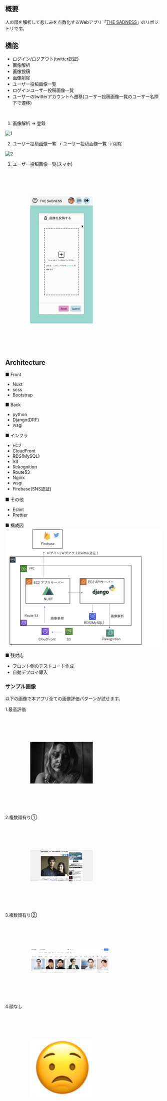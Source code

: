 ## 概要
人の顔を解析して悲しみを点数化するWebアプリ「[THE SADNESS](sadness.ml)」のリポジトリです。

## 機能
- ログイン/ログアウト(twitter認証)
- 画像解析
- 画像投稿
- 画像削除
- ユーザー投稿画像一覧
- ログインユーザー投稿画像一覧
- ユーザーのtwitterアカウントへ遷移(ユーザー投稿画像一覧のユーザー名押下で遷移)

<br>

1. 画像解析 -> 登録

![1](https://github.com/masato-bkn/sadness_app/blob/img/%E7%94%BB%E5%83%8F%E8%A7%A3%E6%9E%90.gif)

2. ユーザー投稿画像一覧 -> ユーザー投稿画像一覧 -> 削除

![2](https://github.com/masato-bkn/sadness_app/blob/img/%E5%89%8A%E9%99%A4_%E4%B8%80%E8%A6%A7.gif)

3. ユーザー投稿画像一覧(スマホ)

<img src="https://github.com/masato-bkn/sadness_app/blob/img/%E4%B8%80%E8%A6%A7(%E3%82%B9%E3%83%9E%E3%83%9B).gif" width="200px" style="margin: 80px;">




## Architecture
■ Front
- Nuxt
- scss
- Bootstrap
 
■ Back
- python
- Django(DRF)
- wsgi

■ インフラ
- EC2
- CloudFront
- RDS(MySQL)
- S3
- Rekognition
- Route53
- Nginx
- wsgi
- Firebase(SNS認証)

■ その他
- Eslint
- Prettier

■ 構成図
![Architecture](https://github.com/masato-bkn/sadness_app/blob/img/architecture.png)

■ 残対応
- フロント側のテストコード作成
- 自動デプロイ導入

### サンプル画像
以下の画像で本アプリ全ての画像評価パターンが試せます。

1.最高評価

<img src="https://github.com/masato-bkn/sadness_app/blob/img/greatSadness.png" width="200px" style="display: inline; margin: 80px;">

2.複数顔有り①

<img src="https://github.com/masato-bkn/sadness_app/blob/img/manyFaces1.png" width="200px" style="margin: 80px;">

3.複数顔有り②

<img src="https://github.com/masato-bkn/sadness_app/blob/img/manyFaces2.png" width="250px" style="margin: 80px;">

4.顔なし

<img src="https://github.com/masato-bkn/sadness_app/blob/img/noFace.png" width="200px" style="margin: 80px;">



